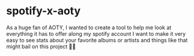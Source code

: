 # spotify-x-aoty
As a huge fan of AOTY, I wanted to create a tool to help me look at everything it has to offer along my spotify account
I want to make it very easy to see stats about your favorite albums or artists and things like that
might bail on this project 🤷‍♂️
